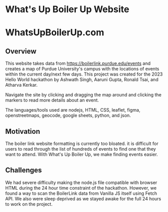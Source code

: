 # What's Up Boiler Up Website

# WhatsUpBoilerUp.com

## Overview

This website takes data from https://boilerlink.purdue.edu/events and creates a map of Purdue University's campus with the locations of events within the current day/next few days. This project was created for the 2023 Hello World hackathon by Ashwath Singh, Aaruni Gupta, Ronald Tsai, and Atharva Kerkar.

Navigate the site by clicking and dragging the map around and clicking the markers to read more details about an event.

The languages/tools used are nodejs, HTML, CSS, leaflet, figma, openstreetmaps, geocode, google sheets, python, and json.

## Motivation

The boiler link website formatting is currently too bloated. it is difficult for users to read through the list of hundreds of events to find one that they want to attend. With What's Up Boiler Up, we make finding events easier.

## Challenges

We had severe difficulty making the node.js file compatible with browser HTML during the 24 hour time constraint of the hackathon. However, we found a way to scan the BoilerLink data from Vanilla JS itself using Fetch API. We also were sleep deprived as we stayed awake for the full 24 hours to work on the project.
